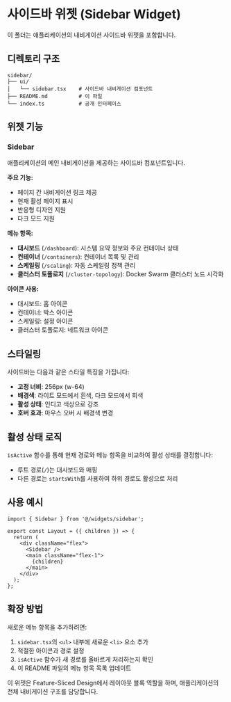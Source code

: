 # 사이드바 위젯 (Sidebar Widget)

이 폴더는 애플리케이션의 내비게이션 사이드바 위젯을 포함합니다.

## 디렉토리 구조

```
sidebar/
├── ui/
│   └── sidebar.tsx    # 사이드바 내비게이션 컴포넌트
├── README.md          # 이 파일
└── index.ts           # 공개 인터페이스
```

## 위젯 기능

### Sidebar
애플리케이션의 메인 내비게이션을 제공하는 사이드바 컴포넌트입니다.

**주요 기능:**
- 페이지 간 내비게이션 링크 제공
- 현재 활성 페이지 표시
- 반응형 디자인 지원
- 다크 모드 지원

**메뉴 항목:**
- **대시보드** (`/dashboard`): 시스템 요약 정보와 주요 컨테이너 상태
- **컨테이너** (`/containers`): 컨테이너 목록 및 관리
- **스케일링** (`/scaling`): 자동 스케일링 정책 관리
- **클러스터 토폴로지** (`/cluster-topology`): Docker Swarm 클러스터 노드 시각화

**아이콘 사용:**
- 대시보드: 홈 아이콘
- 컨테이너: 박스 아이콘
- 스케일링: 설정 아이콘
- 클러스터 토폴로지: 네트워크 아이콘

## 스타일링

사이드바는 다음과 같은 스타일 특징을 가집니다:

- **고정 너비**: 256px (w-64)
- **배경색**: 라이트 모드에서 흰색, 다크 모드에서 회색
- **활성 상태**: 인디고 색상으로 강조
- **호버 효과**: 마우스 오버 시 배경색 변경

## 활성 상태 로직

`isActive` 함수를 통해 현재 경로와 메뉴 항목을 비교하여 활성 상태를 결정합니다:

- 루트 경로(`/`)는 대시보드와 매핑
- 다른 경로는 `startsWith`를 사용하여 하위 경로도 활성으로 처리

## 사용 예시

```tsx
import { Sidebar } from '@/widgets/sidebar';

export const Layout = ({ children }) => {
  return (
    <div className="flex">
      <Sidebar />
      <main className="flex-1">
        {children}
      </main>
    </div>
  );
};
```

## 확장 방법

새로운 메뉴 항목을 추가하려면:

1. `sidebar.tsx`의 `<ul>` 내부에 새로운 `<li>` 요소 추가
2. 적절한 아이콘과 경로 설정
3. `isActive` 함수가 새 경로를 올바르게 처리하는지 확인
4. 이 README 파일의 메뉴 항목 목록 업데이트

이 위젯은 Feature-Sliced Design에서 레이아웃 블록 역할을 하며, 애플리케이션의 전체 내비게이션 구조를 담당합니다. 